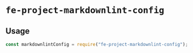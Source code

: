 # `fe-project-markdownlint-config`

## Usage

```js
const markdownlintConfig = require("fe-project-markdownlint-config");
```
